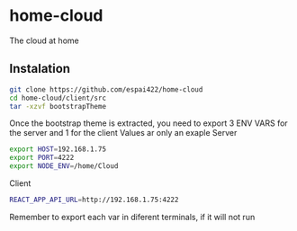 # home-cloud
The cloud at home

## Instalation

```bash
git clone https://github.com/espai422/home-cloud
cd home-cloud/client/src
tar -xzvf bootstrapTheme
```

Once the bootstrap theme is extracted, you need to export 3 ENV VARS for the server and 1 for the client
Values ar only an exaple
Server
```bash
export HOST=192.168.1.75
export PORT=4222
export NODE_ENV=/home/Cloud
```
Client
```bash
REACT_APP_API_URL=http://192.168.1.75:4222
```

Remember to export each var in diferent terminals, if it will not run
